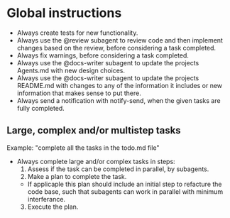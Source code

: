 # Global instructions
- Always create tests for new functionality.
- Always use the @review subagent to review code and then implement changes based on the review, before considering a task completed.
- Always fix warnings, before considering a task completed.
- Always use the @docs-writer subagent to update the projects Agents.md with new design choices.
- Always use the @docs-writer subagent to update the projects README.md with changes to any of the information it includes or new information that makes sense to put there.
- Always send a notification with notify-send, when the given tasks are fully completed.

## Large, complex and/or multistep tasks
Example: "complete all the tasks in the todo.md file"
- Always complete large and/or complex tasks in steps:
  1. Assess if the task can be completed in parallel, by subagents.
  2. Make a plan to complete the task.
    - If applicaple this plan should include an initial step to refacture the code base, such that subagents can work in parallel with minimum interferance.
  3. Execute the plan.
